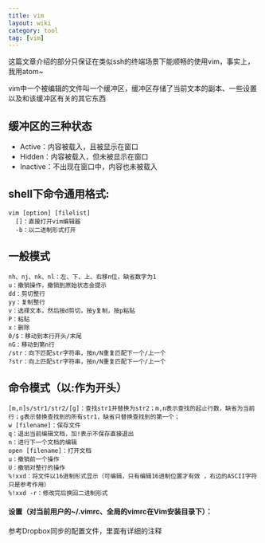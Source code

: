 ```yaml
---
title: vim
layout: wiki
category: tool
tag: [vim]
---
```


这篇文章介绍的部分只保证在类似ssh的终端场景下能顺畅的使用vim，事实上，我用atom~

vim中一个被编辑的文件叫一个缓冲区，缓冲区存储了当前文本的副本、一些设置以及和该缓冲区有关的其它东西

## 缓冲区的三种状态

* Active：内容被载入，且被显示在窗口
* Hidden：内容被载入，但未被显示在窗口
* Inactive：不出现在窗口中，内容也未被载入


## shell下命令通用格式:

```
vim [option] [filelist]
  []：直接打开vim编辑器
  -b：以二进制形式打开
```


## 一般模式

```
nh、nj、nk、nl：左、下、上、右移n位，缺省数字为1
u：撤销操作，撤销到原始状态会提示
dd：剪切整行
yy：复制整行
v：选择文本，然后按d剪切，按y复制，按p粘贴
P：粘贴
x：删除
0/$：移动到本行开头/末尾
nG：移动到第n行
/str：向下匹配str字符串，按n/N重复匹配下一个/上一个
?str：向上匹配str字符串，按n/N重复匹配下一个/上一个
```


## 命令模式（以:作为开头）

```
[m,n]s/str1/str2/[g]：查找str1并替换为str2；m,n表示查找的起止行数，缺省为当前行；g表示替换查找到的所有str1，缺省只替换查找到的第一个；
w [filename]：保存文件
q：退出当前编辑文档，加!表示不保存直接退出
n：进行下一个文档的编辑
open [filename]：打开文档
u：撤销前一个操作
U：撤销对整行的操作
%!xxd：将文件以16进制形式显示（可编辑，只有编辑16进制位置才有效 ，右边的ASCII字符只是参考作用）
%!xxd -r：修改完后换回二进制形式
```

#### 设置（对当前用户的~/.vimrc、全局的vimrc在Vim安装目录下）：

参考Dropbox同步的配置文件，里面有详细的注释
